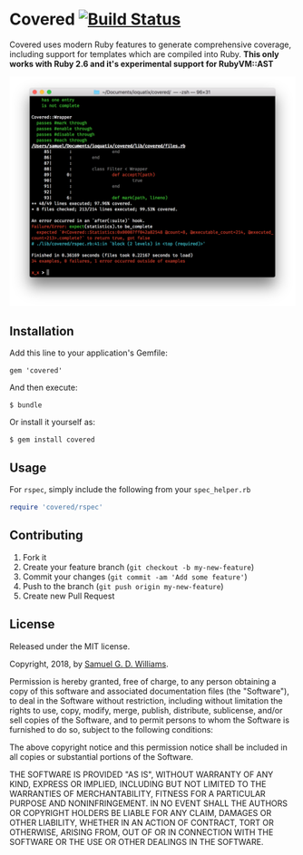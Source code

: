 # Covered [![Build Status](https://travis-ci.com/ioquatix/covered.svg)](hhttps://travis-ci.com/ioquatix/covered)

Covered uses modern Ruby features to generate comprehensive coverage, including support for templates which are compiled into Ruby. **This only works with Ruby 2.6 and it's experimental support for RubyVM::AST**

![Screenshot](media/example.png)

## Installation

Add this line to your application's Gemfile:

	gem 'covered'

And then execute:

	$ bundle

Or install it yourself as:

	$ gem install covered

## Usage

For `rspec`, simply include the following from your `spec_helper.rb`

```ruby
require 'covered/rspec'
```

## Contributing

1. Fork it
2. Create your feature branch (`git checkout -b my-new-feature`)
3. Commit your changes (`git commit -am 'Add some feature'`)
4. Push to the branch (`git push origin my-new-feature`)
5. Create new Pull Request

## License

Released under the MIT license.

Copyright, 2018, by [Samuel G. D. Williams](http://www.codeotaku.com/samuel-williams).

Permission is hereby granted, free of charge, to any person obtaining a copy
of this software and associated documentation files (the "Software"), to deal
in the Software without restriction, including without limitation the rights
to use, copy, modify, merge, publish, distribute, sublicense, and/or sell
copies of the Software, and to permit persons to whom the Software is
furnished to do so, subject to the following conditions:

The above copyright notice and this permission notice shall be included in
all copies or substantial portions of the Software.

THE SOFTWARE IS PROVIDED "AS IS", WITHOUT WARRANTY OF ANY KIND, EXPRESS OR
IMPLIED, INCLUDING BUT NOT LIMITED TO THE WARRANTIES OF MERCHANTABILITY,
FITNESS FOR A PARTICULAR PURPOSE AND NONINFRINGEMENT. IN NO EVENT SHALL THE
AUTHORS OR COPYRIGHT HOLDERS BE LIABLE FOR ANY CLAIM, DAMAGES OR OTHER
LIABILITY, WHETHER IN AN ACTION OF CONTRACT, TORT OR OTHERWISE, ARISING FROM,
OUT OF OR IN CONNECTION WITH THE SOFTWARE OR THE USE OR OTHER DEALINGS IN
THE SOFTWARE.
